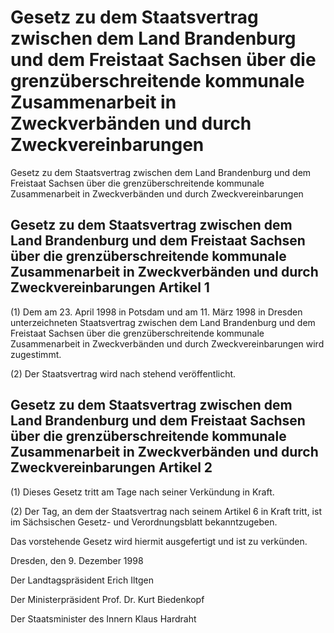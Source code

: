 # Gesetz zu dem Staatsvertrag zwischen dem Land Brandenburg und dem Freistaat Sachsen über die grenzüberschreitende kommunale Zusammenarbeit in Zweckverbänden und durch Zweckvereinbarungen

Gesetz zu dem Staatsvertrag zwischen dem Land Brandenburg und dem Freistaat Sachsen über die grenzüberschreitende kommunale Zusammenarbeit in Zweckverbänden und durch Zweckvereinbarungen

## Gesetz zu dem Staatsvertrag zwischen dem Land Brandenburg und dem Freistaat Sachsen über die grenzüberschreitende kommunale Zusammenarbeit in Zweckverbänden und durch Zweckvereinbarungen Artikel 1

(1) Dem am 23. April 1998 in Potsdam und am 11. März 1998 in Dresden unterzeichneten 
        Staatsvertrag zwischen dem Land Brandenburg und dem Freistaat Sachsen über die grenzüberschreitende kommunale Zusammenarbeit in Zweckverbänden und durch Zweckvereinbarungen wird zugestimmt.

(2) Der Staatsvertrag wird nach stehend veröffentlicht.


## Gesetz zu dem Staatsvertrag zwischen dem Land Brandenburg und dem Freistaat Sachsen über die grenzüberschreitende kommunale Zusammenarbeit in Zweckverbänden und durch Zweckvereinbarungen Artikel 2

(1) Dieses Gesetz tritt am Tage nach seiner Verkündung in Kraft.

(2) Der Tag, an dem der Staatsvertrag nach seinem Artikel 6 in Kraft tritt, ist im Sächsischen Gesetz- und Verordnungsblatt bekanntzugeben.

Das vorstehende Gesetz wird hiermit ausgefertigt und ist zu verkünden.

Dresden, den 9. Dezember 1998

Der Landtagspräsident 
         Erich Iltgen

Der Ministerpräsident 
         Prof. Dr. Kurt Biedenkopf

Der Staatsminister des Innern 
         Klaus Hardraht

